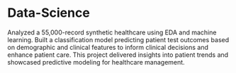 # Data-Science
Analyzed a 55,000-record synthetic healthcare using EDA and machine learning. Built a classification model predicting patient test outcomes based on demographic and clinical features to inform clinical decisions and enhance patient care. This project delivered insights into patient trends and showcased predictive modeling for healthcare management.
